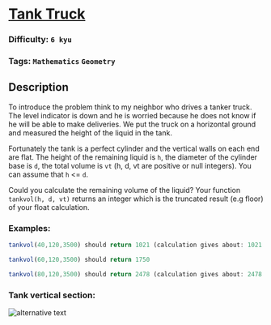 # [Tank Truck](https://www.codewars.com/kata/55f3da49e83ca1ddae0000ad)

### Difficulty: `6 kyu`

### Tags: `Mathematics` `Geometry`

## Description

To introduce the problem think to my neighbor who drives a tanker truck. The level indicator is down and he is worried because he does not know if he will be able to make deliveries. We put the truck on a horizontal ground and measured the height of the liquid in the tank.

Fortunately the tank is a perfect cylinder and the vertical walls on each end are flat. The height of the remaining liquid is `h`, the diameter of the cylinder base is `d`, the total volume is `vt` (h, d, vt are positive or null integers). You can assume that `h` <= `d`.

Could you calculate the remaining volume of the liquid? Your function `tankvol(h, d, vt)` returns an integer which is the truncated result (e.g floor) of your float calculation.

### Examples:

```js
tankvol(40,120,3500) should return 1021 (calculation gives about: 1021.26992027)

tankvol(60,120,3500) should return 1750

tankvol(80,120,3500) should return 2478 (calculation gives about: 2478.73007973)
```

### Tank vertical section:
![alternative text](https://i.imgur.com/wmt0U43.png)